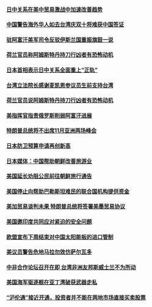#### [日中关系在美中贸易激战中加速改善趋势](../pages/z__yoerrvp/4554375.md) 

#### [中国警告海外华人如去台湾庆双十将难获中国签证](../pages/z__yoerrvp/4554371.md) 

#### [驻阿富汗美军司令反驳伊斯兰国重振旗鼓一说](../pages/z__yoerrvp/4554361.md) 

#### [荷兰官员称阿姆斯特丹持刀行凶者有恐怖动机](../pages/z__yoerrvp/4554358.md) 

#### [日本首相表示日中关系全面重上“正轨”](../pages/z__yoerrvp/4554351.md) 

#### [台湾立法院长感谢麦凯恩参议员生前支持台湾](../pages/z__yoerrvp/4554347.md) 

#### [荷兰官员说阿姆斯特丹持刀行凶者有恐怖动机](../pages/z__yoerrvp/4554027.md) 

#### [美指挥官指责俄罗斯削弱阿富汗进展](../pages/z__yoerrvp/4554025.md) 

#### [特朗普总统将不出席11月亚洲两场峰会](../pages/z__yoerrvp/4553878.md) 

#### [日本防卫预算申请再创新高 ](../pages/z__yoerrvp/4553682.md) 

#### [日本媒体：中国帮助朝鲜改善旅游业](../pages/z__yoerrvp/4553632.md) 

#### [美国延长劝阻公民前往朝鲜旅行通告](../pages/z__yoerrvp/4553619.md) 

#### [美国停止向帮助巴勒斯坦难民的联合国机构提供资金](../pages/z__yoerrvp/4553615.md) 

#### [美加贸易谈判未果 特朗普总统将签署美墨贸易协议](../pages/z__yoerrvp/4553603.md) 

#### [美国邀印度共同应对紧迫的安全问题 ](../pages/z__yoerrvp/4553583.md) 

#### [欧盟宣布下周结束对中国太阳能板的进口管制 ](../pages/z__yoerrvp/4553573.md) 

#### [美议员警告危地马拉勿效仿萨尔瓦多](../pages/z__yoerrvp/4553286.md) 

#### [中非合作论坛召开在即 台湾非洲友邦斯威士兰不为所动](../pages/z__yoerrvp/4553269.md) 

#### [美国海军驱逐舰在亚丁湾破获武器走私](../pages/z__yoerrvp/4553081.md) 

#### [“沪伦通”接近开通，投资者并不能在两地市场直接买卖股票](../pages/z__yoerrvp/4553078.md) 

